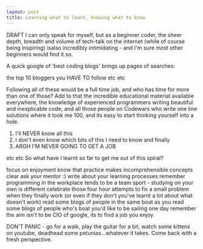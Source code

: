 ```yaml
---
layout: post
title: Learning what to learn, knowing what to know
---
```

DRAFT
I can only speak for myself, but as a beginner coder, the sheer depth, breadth and volume of tech-talk on the internet (while of course being inspiring) isalso  incredibly intimidating - and I'm sure most other beginners would find it so.

A quick google of 'best coding blogs' brings up pages of searches:

the top 10 bloggers you HAVE TO follow
etc
etc

Following all of these would be a full time job, and who has time for more than one of those? Add to that the incredible educational material available everywhere, the knowledge of experienced programmers writing beautiful and inexplicable code, and all those people on Codewars who write one line solutions where it took me 100, and its easy to start thinking yourself into a hole.
1) I'll NEVER know all this
2) I don't even know which bits of this I need to know
and finally
3) ARGH I'M NEVER GOING TO GET A JOB

etc etc
So what have I learnt so far to get me out of this spiral?

focus on enjoyment
know that practice makes incomprehensible concepts clear
ask your mentor :)
write about your learning processes
remember programming in the workplace tends to be a team sport - studying on your own is different
celebrate those four hour attempts to fix a small problem when they finally work (or even if they don't you've learnt a lot about what doesn't work)
read some blogs of people in the same boat as you
read some blogs of people who's boat you'd like to be sailing one day
remember the aim isn't to be CIO of google, its to find a job you enjoy

DON'T PANIC - go for a walk, play the guitar for a bit, watch some kittens on youtube, deadhead some petunias...whatever it takes. Come back with a fresh perspective.
